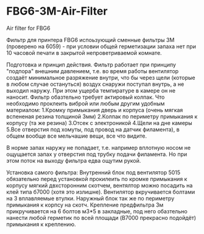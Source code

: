 # FBG6-3M-Air-Filter
Air filter for FBG6

Фильтр для принтера FBG6 испоьзующий сменные фильтры 3M (проверено на 6059) - при условии общей герметизации запаха нет при 10 часовой печати в закрытой непроветриваемой комнате.

Подготовка и принцип действия.
Фильтр работает при принципу "подпора" внешним давлением, т.е. во время работы вентилятор создаёт минимальное разряжение внутри, что бы через щели (которые в любом случае остануться) воздух снаружи поступал внутрь, а не выходил наружу. При этом ущерба темпиратуре в камере он не наносит.
Фильтр обазтельно требует актировый колпак.
Что необходимо проклеить виброй или любым другим удобным материалом:
1.Кромку примыкания дверь и корпуса (очень мягкая вспененая резина толщиной 3мм)
2.Колпак по периметру примыкания к корпусу (та же резина)
3.Отсек с электроникой
4.Щели на дне камеры
5.Все отверстия под хомуты, под провод на датчик филамента), в общем вообще все мельчашие вещи, все что видите.

В норме запах наружу не попадает, т.е. например вплотную носом не ощущается запах у отверстия под трубку подачи филамента. Но при этом поток на выходу фильтра едва ощутим рукой.

Установка самого фильтра:
Внутренний блок под вентилятор 5015 обязательно перед установкой прокилеить по кромке примыкания к корпусу мягкий двхсторонним скотчем, вентялтор можно посадить на клей типа б7000 (хотя это излишне). Вентилятор вкручивается болтами на 3 вплавляемые втулки.
Наружный блок так же по периметру примыкания к корпсу на скотч. Крепление предфильтра 3м прикручивается на 6 болтов м3*5 в закладные, под него обазтельно нанести любой герметик по всей площади (B7000 прекрасно подойдёт) примыкания к креплению.
